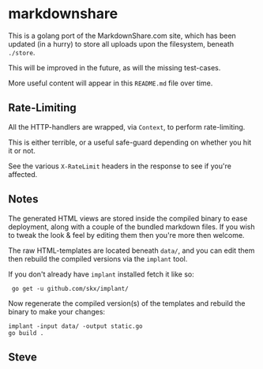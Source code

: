 # markdownshare

This is a golang port of the MarkdownShare.com site, which has been
updated (in a hurry) to store all uploads upon the filesystem, beneath
`./store`.

This will be improved in the future, as will the missing test-cases.

More useful content will appear in this `README.md` file over time.

## Rate-Limiting

All the HTTP-handlers are wrapped, via `Context`, to perform rate-limiting.

This is either terrible, or a useful safe-guard depending on whether you hit it or not.

See the various `X-RateLimit` headers in the response to see if you're affected.


## Notes

The generated HTML views are stored inside the compiled binary to ease
deployment, along with a couple of the bundled markdown files.  If you wish
to tweak the look & feel by editing them then you're more then welcome.

The raw HTML-templates are located beneath `data/`, and you can edit them
then rebuild the compiled versions via the `implant` tool.

If you don't already have `implant` installed fetch it like so:

     go get -u github.com/skx/implant/

Now regenerate the compiled version(s) of the templates and rebuild the
binary to make your changes:

    implant -input data/ -output static.go
    go build .



Steve
--
